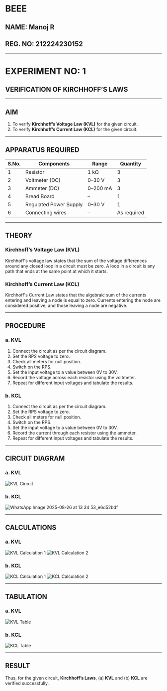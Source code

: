 # BEEE 
## NAME: Manoj R
## REG. NO: 212224230152

---

# EXPERIMENT NO: 1
## VERIFICATION OF KIRCHHOFF’S LAWS

---

## AIM
1. To verify **Kirchhoff’s Voltage Law (KVL)** for the given circuit.  
2. To verify **Kirchhoff’s Current Law (KCL)** for the given circuit.  

---

## APPARATUS REQUIRED

| S.No. | Components               | Range      | Quantity |
|-------|--------------------------|-----------|----------|
| 1     | Resistor                 | 1 kΩ      | 3        |
| 2     | Voltmeter (DC)           | 0–30 V    | 3        |
| 3     | Ammeter (DC)             | 0–200 mA  | 3        |
| 4     | Bread Board              | –         | 1        |
| 5     | Regulated Power Supply   | 0–30 V    | 1        |
| 6     | Connecting wires         | –         | As required |

---

## THEORY

### Kirchhoff’s Voltage Law (KVL)
Kirchhoff's voltage law states that the sum of the voltage differences around any closed loop in a circuit must be zero. A loop in a circuit is any path that ends at the same point at which it starts.  

### Kirchhoff’s Current Law (KCL)
Kirchhoff's Current Law states that the algebraic sum of the currents entering and leaving a node is equal to zero. Currents entering the node are considered positive, and those leaving a node are negative.  

---

## PROCEDURE

### a. KVL
1. Connect the circuit as per the circuit diagram.  
2. Set the RPS voltage to zero.  
3. Check all meters for null position.  
4. Switch on the RPS.  
5. Set the input voltage to a value between 0V to 30V.  
6. Record the voltage across each resistor using the voltmeter.  
7. Repeat for different input voltages and tabulate the results.  

### b. KCL
1. Connect the circuit as per the circuit diagram.  
2. Set the RPS voltage to zero.  
3. Check all meters for null position.  
4. Switch on the RPS.  
5. Set the input voltage to a value between 0V to 30V.  
6. Record the current through each resistor using the ammeter.  
7. Repeat for different input voltages and tabulate the results.  

---

## CIRCUIT DIAGRAM

### a. KVL
![KVL Circuit](https://github.com/user-attachments/assets/bd8e7e45-6e84-4dce-bdfb-00346ba61912)

### b. KCL
![WhatsApp Image 2025-08-26 at 13 34 53_e6d52bdf](https://github.com/user-attachments/assets/45196968-fd8c-4aeb-8426-8bd3a3b4f13e)

---

## CALCULATIONS

### a. KVL
![KVL Calculation 1](https://github.com/user-attachments/assets/9ee10ea2-7fd9-4707-a6b9-7c9baf8b46eb)
![KVL Calculation 2](https://github.com/user-attachments/assets/f5084065-513b-445f-ab67-a57266627167)

### b. KCL
![KCL Calculation 1](https://github.com/user-attachments/assets/dcb7df53-0136-4ea4-8767-1a65aaf91564)
![KCL Calculation 2](https://github.com/user-attachments/assets/373b3059-03a5-4dc3-af4d-774f19843e15)

---

## TABULATION

### a. KVL
![KVL Table](https://github.com/user-attachments/assets/bf810e73-7ece-4cd0-885e-0390b06bd200)

### b. KCL
![KCL Table](https://github.com/user-attachments/assets/2b63e2f1-949d-4950-b129-7cd8d2992a26)

---

## RESULT
Thus, for the given circuit, **Kirchhoff’s Laws**, (a) **KVL** and (b) **KCL** are verified successfully.
